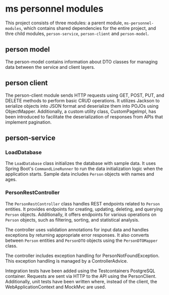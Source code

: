 # ms personnel modules

This project consists of three modules: a parent module, `ms-personnel-modules`, which contains shared dependencies for the entire project, and thre child modules, `person-service`, `person-client` and `person-model`.

## person model

The person-model contains information about DTO classes for managing data between the service and client layers.

## person client

The person-client module sends HTTP requests using GET, POST, PUT, and DELETE methods to perform basic CRUD operations. It utilizes Jackson to serialize objects into JSON format and deserialize them into POJOs using ObjectMapper. Additionally, a custom utility class, CustomPageImpl, has been introduced to facilitate the deserialization of responses from APIs that implement pagination.

## person-service

### LoadDatabase

The `LoadDatabase` class initializes the database with sample data. It uses Spring Boot's `CommandLineRunner` to run the data initialization logic when the application starts. Sample data includes `Person` objects with names and ages.

### PersonRestController

The `PersonRestController` class handles REST endpoints related to `Person` entities. It provides endpoints for creating, updating, deleting, and querying `Person` objects. Additionally, it offers endpoints for various operations on `Person` objects, such as filtering, sorting, and statistical analysis.

The controller uses validation annotations for input data and handles exceptions by returning appropriate error responses. It also converts between `Person` entities and `PersonDTO` objects using the `PersonDTOMapper` class.

The controller includes exception handling for PersonNotFoundException. This exception handling is managed by a ControllerAdvice.

Integration tests have been added using the Testcontainers PostgreSQL container. Requests are sent via HTTP to the API using the PersonClient. Additionally, unit tests have been written where, instead of the client, the WebApplicationContext and MockMvc are used.

